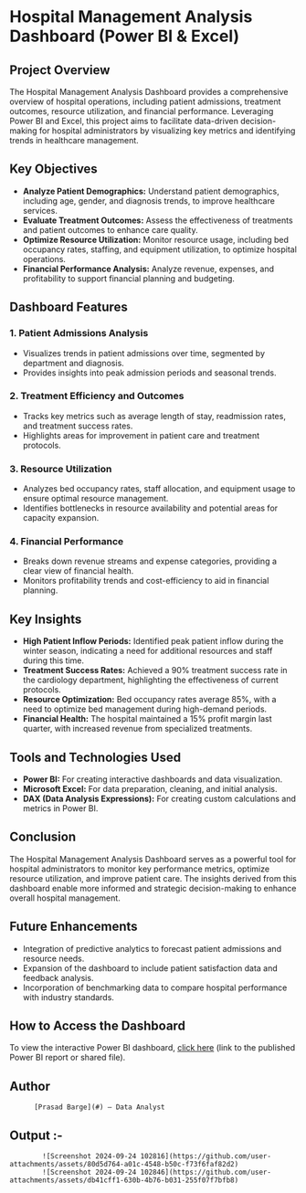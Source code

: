 # Hospital Management Analysis Dashboard (Power BI & Excel)

## Project Overview
The Hospital Management Analysis Dashboard provides a comprehensive overview of hospital operations, including patient admissions, treatment outcomes, resource utilization, and financial performance. Leveraging Power BI and Excel, this project aims to facilitate data-driven decision-making for hospital administrators by visualizing key metrics and identifying trends in healthcare management.

## Key Objectives
- **Analyze Patient Demographics:** Understand patient demographics, including age, gender, and diagnosis trends, to improve healthcare services.
- **Evaluate Treatment Outcomes:** Assess the effectiveness of treatments and patient outcomes to enhance care quality.
- **Optimize Resource Utilization:** Monitor resource usage, including bed occupancy rates, staffing, and equipment utilization, to optimize hospital operations.
- **Financial Performance Analysis:** Analyze revenue, expenses, and profitability to support financial planning and budgeting.

## Dashboard Features

### 1. Patient Admissions Analysis
- Visualizes trends in patient admissions over time, segmented by department and diagnosis.
- Provides insights into peak admission periods and seasonal trends.

### 2. Treatment Efficiency and Outcomes
- Tracks key metrics such as average length of stay, readmission rates, and treatment success rates.
- Highlights areas for improvement in patient care and treatment protocols.

### 3. Resource Utilization
- Analyzes bed occupancy rates, staff allocation, and equipment usage to ensure optimal resource management.
- Identifies bottlenecks in resource availability and potential areas for capacity expansion.

### 4. Financial Performance
- Breaks down revenue streams and expense categories, providing a clear view of financial health.
- Monitors profitability trends and cost-efficiency to aid in financial planning.

## Key Insights
- **High Patient Inflow Periods:** Identified peak patient inflow during the winter season, indicating a need for additional resources and staff during this time.
- **Treatment Success Rates:** Achieved a 90% treatment success rate in the cardiology department, highlighting the effectiveness of current protocols.
- **Resource Optimization:** Bed occupancy rates average 85%, with a need to optimize bed management during high-demand periods.
- **Financial Health:** The hospital maintained a 15% profit margin last quarter, with increased revenue from specialized treatments.

## Tools and Technologies Used
- **Power BI:** For creating interactive dashboards and data visualization.
- **Microsoft Excel:** For data preparation, cleaning, and initial analysis.
- **DAX (Data Analysis Expressions):** For creating custom calculations and metrics in Power BI.

## Conclusion
The Hospital Management Analysis Dashboard serves as a powerful tool for hospital administrators to monitor key performance metrics, optimize resource utilization, and improve patient care. The insights derived from this dashboard enable more informed and strategic decision-making to enhance overall hospital management.

## Future Enhancements
- Integration of predictive analytics to forecast patient admissions and resource needs.
- Expansion of the dashboard to include patient satisfaction data and feedback analysis.
- Incorporation of benchmarking data to compare hospital performance with industry standards.

## How to Access the Dashboard
To view the interactive Power BI dashboard, [click here](#) (link to the published Power BI report or shared file).

## Author
          [Prasad Barge](#) – Data Analyst  





## Output :-   
            ![Screenshot 2024-09-24 102816](https://github.com/user-attachments/assets/80d5d764-a01c-4548-b50c-f73f6faf82d2)
            ![Screenshot 2024-09-24 102846](https://github.com/user-attachments/assets/db41cff1-630b-4b76-b031-255f07f7bfb8)


